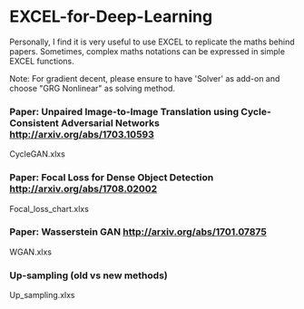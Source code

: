 # EXCEL-for-Deep-Learning
Personally, I find it is very useful to use EXCEL to replicate the maths behind papers.  Sometimes, complex maths notations can be expressed in simple EXCEL functions.  

Note: For gradient decent, please ensure to have 'Solver' as add-on and choose "GRG Nonlinear" as solving method.

### Paper: Unpaired Image-to-Image Translation using Cycle-Consistent Adversarial Networks http://arxiv.org/abs/1703.10593
CycleGAN.xlxs

### Paper: Focal Loss for Dense Object Detection http://arxiv.org/abs/1708.02002
Focal_loss_chart.xlxs 

### Paper: Wasserstein GAN http://arxiv.org/abs/1701.07875
WGAN.xlxs 

### Up-sampling (old vs new methods)
Up_sampling.xlxs
